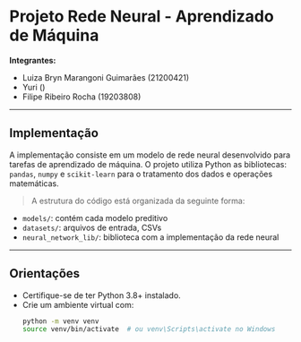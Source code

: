 # Projeto Rede Neural - Aprendizado de Máquina

**Integrantes:**
- Luiza Bryn Marangoni Guimarães (21200421)  
- Yuri ()  
- Filipe Ribeiro Rocha (19203808)

---

## Implementação

A implementação consiste em um modelo de rede neural desenvolvido para tarefas de aprendizado de máquina. O projeto utiliza Python as bibliotecas: `pandas`, `numpy` e `scikit-learn` para o tratamento dos dados e operações matemáticas.

> A estrutura do código está organizada da seguinte forma:
- `models/`: contém cada modelo preditivo
- `datasets/`: arquivos de entrada, CSVs
- `neural_network_lib/`: biblioteca com a implementação da rede neural

---

## Orientações

- Certifique-se de ter Python 3.8+ instalado.
- Crie um ambiente virtual com:
  ```bash
  python -m venv venv
  source venv/bin/activate  # ou venv\Scripts\activate no Windows
